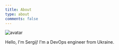 ```yaml
---
title: About
type: about
comments: false
---
```


![avatar](images/avatar.jpg)

Hello, I'm Sergij!
I'm a DevOps engineer from Ukraine.
